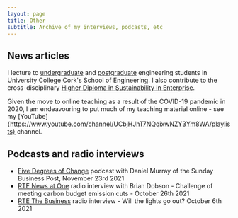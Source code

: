 ```yaml
---
layout: page
title: Other
subtitle: Archive of my interviews, podcasts, etc
---
```


## News articles
I lecture to [undergraduate](https://www.ucc.ie/en/energyeng/undergrad/) and [postgraduate](https://www.ucc.ie/en/ckr26/) engineering students in University College Cork's School of Engineering. I also contribute to the cross-disciplinary [Higher Diploma in Sustainability in Enterprise](https://www.ucc.ie/en/study/postgrad/taughtcourses/hci/hci4/).

Given the move to online teaching as a result of the COVID-19 pandemic in 2020, I am endeavouring to put much of my teaching material online - see my [YouTube]{https://www.youtube.com/channel/UCbjHJhT7NQqixwNZY3Ym8WA/playlists} channel.

## Podcasts and radio interviews

- [Five Degrees of Change](https://www.businesspost.ie/climate-environment/podcast-five-degrees-of-change-hannah-daly-b625ae71) podcast with Daniel Murray of the Sunday Business Post, November 23rd 2021
- [RTE News at One](https://www.rte.ie/radio/radio1/clips/22022159/) radio interview with Brian Dobson - Challenge of meeting carbon budget emission cuts - October 26th 2021
- [RTE The Business](https://www.rte.ie/news/business/2021/1006/1251079-will-the-lights-go-out/) radio interview - Will the lights go out? October 6th 2021
